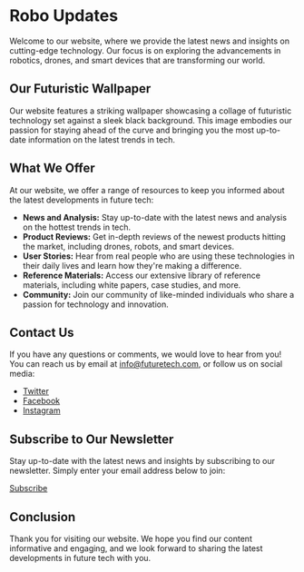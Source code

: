 <!--font:Montserrat-->

# Robo Updates

Welcome to our website, where we provide the latest news and insights on cutting-edge technology. Our focus is on exploring the advancements in robotics, drones, and smart devices that are transforming our world.

## Our Futuristic Wallpaper

Our website features a striking wallpaper showcasing a collage of futuristic technology set against a sleek black background. This image embodies our passion for staying ahead of the curve and bringing you the most up-to-date information on the latest trends in tech.

## What We Offer

At our website, we offer a range of resources to keep you informed about the latest developments in future tech:

- **News and Analysis:** Stay up-to-date with the latest news and analysis on the hottest trends in tech.
- **Product Reviews:** Get in-depth reviews of the newest products hitting the market, including drones, robots, and smart devices.
- **User Stories:** Hear from real people who are using these technologies in their daily lives and learn how they're making a difference.
- **Reference Materials:** Access our extensive library of reference materials, including white papers, case studies, and more.
- **Community:** Join our community of like-minded individuals who share a passion for technology and innovation.

## Contact Us

If you have any questions or comments, we would love to hear from you! You can reach us by email at [info@futuretech.com](mailto:info@futuretech.com), or follow us on social media:

- [Twitter](#)
- [Facebook](#)
- [Instagram](#)

## Subscribe to Our Newsletter

Stay up-to-date with the latest news and insights by subscribing to our newsletter. Simply enter your email address below to join:

[Subscribe](#)

## Conclusion

Thank you for visiting our website. We hope you find our content informative and engaging, and we look forward to sharing the latest developments in future tech with you.

<!--

Write me content for website with wallpaper which alt text is:

"A wallpaper featuring a collage of futuristic technology such as drones, robots, and smart devices, set against a black background."

The name/title of the page should not be 1:1 copy of the alt text but rather a real content of the website which is using this wallpaper.

- Use markdown format 
- Start with heading
- Heading should be short and concise
- The content should look like a real website 
- The website should not be about the wallpaper, wallpaper is just a related background
- Heading should be contain work "wallpaper" or "background"
- Include real sections like references, contact, user stories, etc. use things relevant to the page purpose.
- Feel free to use structure like headings, bullets, numbering, blockquotes, paragraphs, horizontal lines, etc.
- You can use formatting like bold or _italic_
- You can include UTF-8 emojis
- Links should be only #hash anchors (and you can refer to the document itself)
- Do not include images


---


# Future Tech: Exploring the Latest Advancements in Robotics, Drones, and Smart Devices

Welcome to Future Tech, your go-to source for all things related to the latest advancements in technology. Our website is dedicated to providing you with the most up-to-date news and information on robotics, drones, and smart devices.

## Our Wallpaper

Our wallpaper features a stunning collage of futuristic technology set against a sleek black background. The image perfectly captures the essence of what we're all about - exploring the cutting-edge innovations that are shaping our world.

## What We Offer

At Future Tech, we offer a wealth of resources to help you stay informed about the latest developments in technology. Here are just a few of the things you can expect from our website:

- **News and Analysis:** Stay up-to-date with the latest news and analysis on the hottest trends in tech.
- **Product Reviews:** Get in-depth reviews of the newest products hitting the market, including drones, robots, and smart devices.
- **User Stories:** Hear from real people who are using these technologies in their daily lives, and learn how they're making a difference.
- **Reference Materials:** Access our extensive library of reference materials, including white papers, case studies, and more.
- **Community:** Join our community of like-minded individuals who share a passion for technology and innovation.

## Contact Us

Have a question or comment? We'd love to hear from you! You can reach us by email at [info@futuretech.com](mailto:info@futuretech.com), or follow us on social media:

- [Twitter](#)
- [Facebook](#)
- [Instagram](#)

## Join Our Newsletter

Stay up-to-date with the latest news and insights by joining our newsletter. Simply enter your email address below to subscribe:

[Subscribe](#)

## Conclusion

Thank you for visiting Future Tech. We hope you find our website informative and engaging, and we look forward to sharing the latest developments in technology with you.


---


Heading is too long, rewrite whole content.


---


# Exploring the Latest in Future Tech

Welcome to our website, dedicated to bringing you the latest news and information on cutting-edge technology. Our focus is on exploring the advancements in robotics, drones, and smart devices that are shaping our world.

## Our Futuristic Wallpaper

Our website features a striking wallpaper showcasing a collage of futuristic technology set against a sleek black background. This image embodies our passion for staying ahead of the curve and keeping up with the latest trends in tech.

## What We Offer

At our website, we offer a variety of resources to keep you informed about the latest developments in future tech:

- **News and Analysis:** Stay up-to-date with the latest news and analysis on the hottest trends in tech.
- **Product Reviews:** Get in-depth reviews of the newest products hitting the market, including drones, robots, and smart devices.
- **User Stories:** Hear from real people who are using these technologies in their daily lives and learn how they're making a difference.
- **Reference Materials:** Access our extensive library of reference materials, including white papers, case studies, and more.
- **Community:** Join our community of like-minded individuals who share a passion for technology and innovation.

## Contact Us

If you have any questions or comments, we would love to hear from you! You can reach us by email at [info@futuretech.com](mailto:info@futuretech.com), or follow us on social media:

- [Twitter](#)
- [Facebook](#)
- [Instagram](#)

## Subscribe to Our Newsletter

Stay up-to-date with the latest news and insights by subscribing to our newsletter. Simply enter your email address below to join:

[Subscribe](#)

## Conclusion

Thank you for visiting our website. We hope you find our content informative and engaging, and we look forward to sharing the latest developments in future tech with you.


---


Heading is too long, rewrite whole content.


---


# The Future is Now: Discover the Latest in Robotics, Drones, and Smart Devices

Welcome to our website, where we bring you the latest news and insights on the cutting-edge technology shaping our world. Our focus is on exploring the advancements in robotics, drones, and smart devices that are transforming the way we live, work, and play.

## Our Futuristic Background

Our website features a stunning background showcasing a collage of futuristic technology set against a sleek black backdrop. This image represents our passion for staying ahead of the curve and bringing you the most up-to-date information on the latest trends in tech.

## What We Offer

At our website, we offer a range of resources to keep you informed about the latest developments in future tech:

- **News and Analysis:** Stay up-to-date with the latest news and analysis on the hottest trends in tech.
- **Product Reviews:** Get in-depth reviews of the newest products hitting the market, including drones, robots, and smart devices.
- **User Stories:** Hear from real people who are using these technologies in their daily lives and learn how they're making a difference.
- **Reference Materials:** Access our extensive library of reference materials, including white papers, case studies, and more.
- **Community:** Join our community of like-minded individuals who share a passion for technology and innovation.

## Contact Us

If you have any questions or comments, we would love to hear from you! You can reach us by email at [info@futuretech.com](mailto:info@futuretech.com), or follow us on social media:

- [Twitter](#)
- [Facebook](#)
- [Instagram](#)

## Subscribe to Our Newsletter

Stay up-to-date with the latest news and insights by subscribing to our newsletter. Simply enter your email address below to join:

[Subscribe](#)

## Conclusion

Thank you for visiting our website. We hope you find our content informative and engaging, and we look forward to sharing the latest developments in future tech with you.


---


Heading is too long, rewrite whole content.


---


# Discover the Future: Stay Up-to-Date with Robotics, Drones, and Smart Devices

Welcome to our website, where we provide the latest news and insights on cutting-edge technology. Our focus is on exploring the advancements in robotics, drones, and smart devices that are transforming our world.

## Our Futuristic Wallpaper

Our website features a striking wallpaper showcasing a collage of futuristic technology set against a sleek black background. This image embodies our passion for staying ahead of the curve and bringing you the most up-to-date information on the latest trends in tech.

## What We Offer

At our website, we offer a range of resources to keep you informed about the latest developments in future tech:

- **News and Analysis:** Stay up-to-date with the latest news and analysis on the hottest trends in tech.
- **Product Reviews:** Get in-depth reviews of the newest products hitting the market, including drones, robots, and smart devices.
- **User Stories:** Hear from real people who are using these technologies in their daily lives and learn how they're making a difference.
- **Reference Materials:** Access our extensive library of reference materials, including white papers, case studies, and more.
- **Community:** Join our community of like-minded individuals who share a passion for technology and innovation.

## Contact Us

If you have any questions or comments, we would love to hear from you! You can reach us by email at [info@futuretech.com](mailto:info@futuretech.com), or follow us on social media:

- [Twitter](#)
- [Facebook](#)
- [Instagram](#)

## Subscribe to Our Newsletter

Stay up-to-date with the latest news and insights by subscribing to our newsletter. Simply enter your email address below to join:

[Subscribe](#)

## Conclusion

Thank you for visiting our website. We hope you find our content informative and engaging, and we look forward to sharing the latest developments in future tech with you.


---


Write me a Google font which is best fitting for the website.

Pick from the list:
- Lato
- IBM Plex Sans
- Alegreya
- Montserrat
- Poppins
- Futura
- Dancing Script
- Lobster
- Orbitron
- Roboto
- Open Sans
- Playfair Display
- Barlow Condensed
- Great Vibes
- Inter
- Raleway
- Exo 2


Write just the font name nothing else.


---


Montserrat

-->
